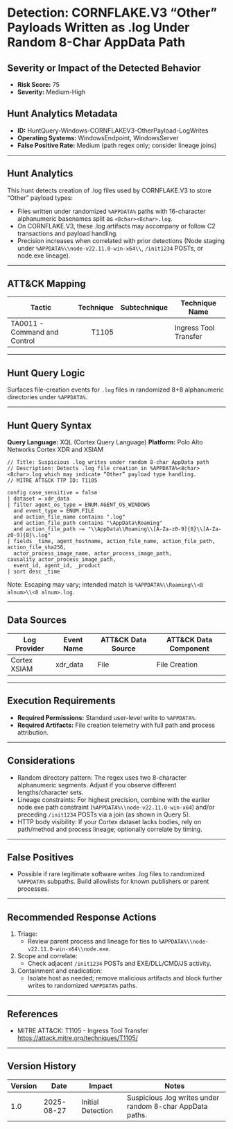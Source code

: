 # Detection: CORNFLAKE.V3 “Other” Payloads Written as .log Under Random 8-Char AppData Path

## Severity or Impact of the Detected Behavior
- **Risk Score:** 75
- **Severity:** Medium-High

## Hunt Analytics Metadata
- **ID:** HuntQuery-Windows-CORNFLAKEV3-OtherPayload-LogWrites
- **Operating Systems:** WindowsEndpoint, WindowsServer
- **False Positive Rate:** Medium (path regex only; consider lineage joins)

---

## Hunt Analytics
This hunt detects creation of .log files used by CORNFLAKE.V3 to store “Other” payload types:

- Files written under randomized `%APPDATA%` paths with 16-character alphanumeric basenames split as `<8char><8char>.log`.
- On CORNFLAKE.V3, these .log artifacts may accompany or follow C2 transactions and payload handling.
- Precision increases when correlated with prior detections (Node staging under `%APPDATA%\\node-v22.11.0-win-x64\\`, `/init1234` POSTs, or node.exe lineage).

---

## ATT&CK Mapping

| Tactic                        | Technique | Subtechnique | Technique Name        |
|------------------------------|----------:|--------------|-----------------------|
| TA0011 - Command and Control |   T1105   |              | Ingress Tool Transfer |

---

## Hunt Query Logic
Surfaces file-creation events for `.log` files in randomized 8+8 alphanumeric directories under `%APPDATA%`.

---

## Hunt Query Syntax

**Query Language:** XQL (Cortex Query Language)
**Platform:** Polo Alto Networks Cortex XDR and XSIAM

```xql
// Title: Suspicious .log writes under random 8-char AppData path
// Description: Detects .log file creation in %APPDATA%<8char><8char>.log which may indicate “Other” payload type handling.
// MITRE ATT&CK TTP ID: T1105

config case_sensitive = false  
| dataset = xdr_data  
| filter agent_os_type = ENUM.AGENT_OS_WINDOWS  
  and event_type = ENUM.FILE  
  and action_file_name contains ".log"  
  and action_file_path contains "\AppData\Roaming"  
  and action_file_path ~= "\\AppData\\Roaming\\[A-Za-z0-9]{8}\\[A-Za-z0-9]{8}\.log"  
| fields _time, agent_hostname, action_file_name, action_file_path, action_file_sha256,  
  actor_process_image_name, actor_process_image_path, causality_actor_process_image_path,  
  event_id, agent_id, _product  
| sort desc _time  
```

Note: Escaping may vary; intended match is `%APPDATA%\\Roaming\\<8 alnum>\\<8 alnum>.log`.

---

## Data Sources

| Log Provider | Event Name | ATT&CK Data Source | ATT&CK Data Component |
|--------------|------------|--------------------|-----------------------|
| Cortex XSIAM | xdr_data   | File               | File Creation         |

---

## Execution Requirements
- **Required Permissions:** Standard user-level write to `%APPDATA%`.
- **Required Artifacts:** File creation telemetry with full path and process attribution.

---

## Considerations
- Random directory pattern: The regex uses two 8-character alphanumeric segments. Adjust if you observe different lengths/character sets.
- Lineage constraints: For highest precision, combine with the earlier node.exe path constraint (`%APPDATA%\\node-v22.11.0-win-x64`) and/or preceding `/init1234` POSTs via a join (as shown in Query 5).
- HTTP body visibility: If your Cortex dataset lacks bodies, rely on path/method and process lineage; optionally correlate by timing.

---

## False Positives
- Possible if rare legitimate software writes .log files to randomized `%APPDATA%` subpaths. Build allowlists for known publishers or parent processes.

---

## Recommended Response Actions
1) Triage:
   - Review parent process and lineage for ties to `%APPDATA%\\node-v22.11.0-win-x64\\node.exe`.
2) Scope and correlate:
   - Check adjacent `/init1234` POSTs and EXE/DLL/CMD/JS activity.
3) Containment and eradication:
   - Isolate host as needed; remove malicious artifacts and block further writes to randomized `%APPDATA%` paths.

---

## References
- MITRE ATT&CK: T1105 - Ingress Tool Transfer https://attack.mitre.org/techniques/T1105/

---

## Version History

| Version | Date       | Impact              | Notes                                                      |
|---------|------------|---------------------|------------------------------------------------------------|
| 1.0     | 2025-08-27 | Initial Detection   | Suspicious .log writes under random 8-char AppData paths.  |

